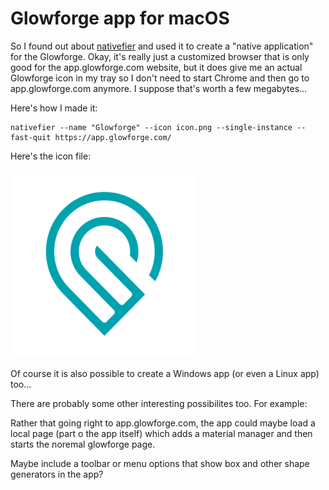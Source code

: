 # Glowforge app for macOS

So I found out about [nativefier](https://github.com/jiahaog/nativefier) and used it to create a "native application" for the Glowforge. 
Okay, it's really just a customized browser that is only good for the app.glowforge.com website,
but it does give me an actual Glowforge icon in my tray so I don't need to start Chrome and then
go to app.glowforge.com anymore. I suppose that's worth a few megabytes...

Here's how I made it:

```
nativefier --name "Glowforge" --icon icon.png --single-instance --fast-quit https://app.glowforge.com/
```

Here's the icon file:

![icon](/assets/icon.png)

Of course it is also possible to create a Windows app (or even a Linux app) too...

There are probably some other interesting possibilites too. For example:

Rather that going right to app.glowforge.com, the app could maybe load a local page (part o the app itself) which adds a material manager and then starts the noremal glowforge page.

Maybe include a toolbar or menu options that show box and other shape generators in the app?
